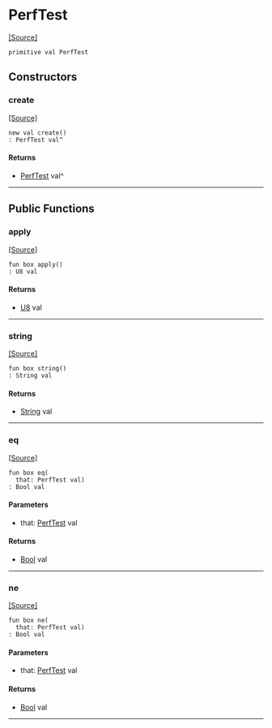 # PerfTest
<span class="source-link">[[Source]](src/mqtt-primitives/commands.md#L-0-26)</span>
```pony
primitive val PerfTest
```

## Constructors

### create
<span class="source-link">[[Source]](src/mqtt-primitives/commands.md#L-0-26)</span>


```pony
new val create()
: PerfTest val^
```

#### Returns

* [PerfTest](mqtt-primitives-PerfTest.md) val^

---

## Public Functions

### apply
<span class="source-link">[[Source]](src/mqtt-primitives/commands.md#L-0-26)</span>


```pony
fun box apply()
: U8 val
```

#### Returns

* [U8](builtin-U8.md) val

---

### string
<span class="source-link">[[Source]](src/mqtt-primitives/commands.md#L-0-26)</span>


```pony
fun box string()
: String val
```

#### Returns

* [String](builtin-String.md) val

---

### eq
<span class="source-link">[[Source]](src/mqtt-primitives/commands.md#L-0-26)</span>


```pony
fun box eq(
  that: PerfTest val)
: Bool val
```
#### Parameters

*   that: [PerfTest](mqtt-primitives-PerfTest.md) val

#### Returns

* [Bool](builtin-Bool.md) val

---

### ne
<span class="source-link">[[Source]](src/mqtt-primitives/commands.md#L-0-26)</span>


```pony
fun box ne(
  that: PerfTest val)
: Bool val
```
#### Parameters

*   that: [PerfTest](mqtt-primitives-PerfTest.md) val

#### Returns

* [Bool](builtin-Bool.md) val

---


